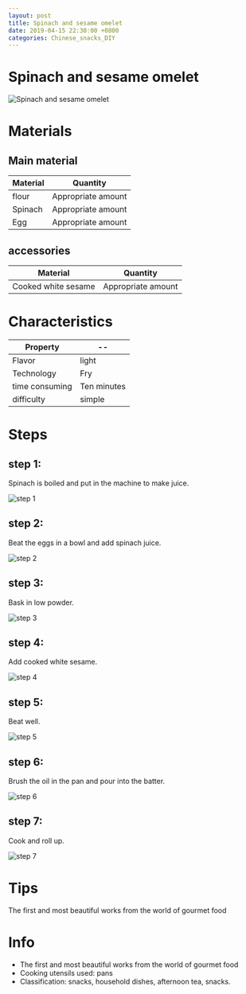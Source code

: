 ```yaml
---
layout: post
title: Spinach and sesame omelet
date: 2019-04-15 22:30:00 +0800
categories: Chinese_snacks_DIY
---
```


# Spinach and sesame omelet

![Spinach and sesame omelet]({{site.baseurl}}/img/400494/400494.jpg)

# Materials


## Main material

Material|Quantity
--|--
flour|Appropriate amount
Spinach|Appropriate amount
Egg|Appropriate amount

## accessories

Material|Quantity
--|--
Cooked white sesame|Appropriate amount

# Characteristics

Property|--
--|--
Flavor|light
Technology|Fry
time consuming|Ten minutes
difficulty|simple

# Steps

## step 1:

Spinach is boiled and put in the machine to make juice.

![step 1]({{site.baseurl}}/img/400494/1.jpg)

## step 2:

Beat the eggs in a bowl and add spinach juice.

![step 2]({{site.baseurl}}/img/400494/2.jpg)

## step 3:

Bask in low powder.

![step 3]({{site.baseurl}}/img/400494/3.jpg)

## step 4:

Add cooked white sesame.

![step 4]({{site.baseurl}}/img/400494/4.jpg)

## step 5:

Beat well.

![step 5]({{site.baseurl}}/img/400494/5.jpg)

## step 6:

Brush the oil in the pan and pour into the batter.

![step 6]({{site.baseurl}}/img/400494/6.jpg)

## step 7:

Cook and roll up.

![step 7]({{site.baseurl}}/img/400494/7.jpg)

# Tips

The first and most beautiful works from the world of gourmet food

# Info

- The first and most beautiful works from the world of gourmet food
- Cooking utensils used: pans
- Classification: snacks, household dishes, afternoon tea, snacks.